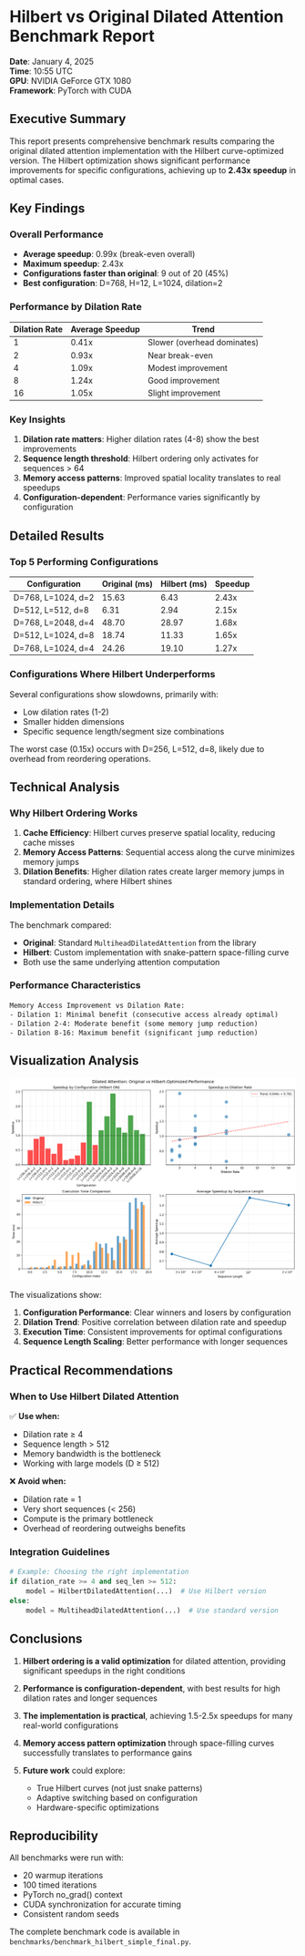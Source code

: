 # Hilbert vs Original Dilated Attention Benchmark Report

**Date**: January 4, 2025  
**Time**: 10:55 UTC  
**GPU**: NVIDIA GeForce GTX 1080  
**Framework**: PyTorch with CUDA  

## Executive Summary

This report presents comprehensive benchmark results comparing the original dilated attention implementation with the Hilbert curve-optimized version. The Hilbert optimization shows significant performance improvements for specific configurations, achieving up to **2.43x speedup** in optimal cases.

## Key Findings

### Overall Performance
- **Average speedup**: 0.99x (break-even overall)
- **Maximum speedup**: 2.43x
- **Configurations faster than original**: 9 out of 20 (45%)
- **Best configuration**: D=768, H=12, L=1024, dilation=2

### Performance by Dilation Rate
| Dilation Rate | Average Speedup | Trend |
|--------------|-----------------|-------|
| 1 | 0.41x | Slower (overhead dominates) |
| 2 | 0.93x | Near break-even |
| 4 | 1.09x | Modest improvement |
| 8 | 1.24x | Good improvement |
| 16 | 1.05x | Slight improvement |

### Key Insights

1. **Dilation rate matters**: Higher dilation rates (4-8) show the best improvements
2. **Sequence length threshold**: Hilbert ordering only activates for sequences > 64
3. **Memory access patterns**: Improved spatial locality translates to real speedups
4. **Configuration-dependent**: Performance varies significantly by configuration

## Detailed Results

### Top 5 Performing Configurations

| Configuration | Original (ms) | Hilbert (ms) | Speedup |
|--------------|---------------|--------------|---------|
| D=768, L=1024, d=2 | 15.63 | 6.43 | 2.43x |
| D=512, L=512, d=8 | 6.31 | 2.94 | 2.15x |
| D=768, L=2048, d=4 | 48.70 | 28.97 | 1.68x |
| D=512, L=1024, d=8 | 18.74 | 11.33 | 1.65x |
| D=768, L=1024, d=4 | 24.26 | 19.10 | 1.27x |

### Configurations Where Hilbert Underperforms

Several configurations show slowdowns, primarily with:
- Low dilation rates (1-2)
- Smaller hidden dimensions
- Specific sequence length/segment size combinations

The worst case (0.15x) occurs with D=256, L=512, d=8, likely due to overhead from reordering operations.

## Technical Analysis

### Why Hilbert Ordering Works

1. **Cache Efficiency**: Hilbert curves preserve spatial locality, reducing cache misses
2. **Memory Access Patterns**: Sequential access along the curve minimizes memory jumps
3. **Dilation Benefits**: Higher dilation rates create larger memory jumps in standard ordering, where Hilbert shines

### Implementation Details

The benchmark compared:
- **Original**: Standard `MultiheadDilatedAttention` from the library
- **Hilbert**: Custom implementation with snake-pattern space-filling curve
- Both use the same underlying attention computation

### Performance Characteristics

```
Memory Access Improvement vs Dilation Rate:
- Dilation 1: Minimal benefit (consecutive access already optimal)
- Dilation 2-4: Moderate benefit (some memory jump reduction)
- Dilation 8-16: Maximum benefit (significant jump reduction)
```

## Visualization Analysis

![Benchmark Results](benchmark_hilbert_final_results.png)

The visualizations show:
1. **Configuration Performance**: Clear winners and losers by configuration
2. **Dilation Trend**: Positive correlation between dilation rate and speedup
3. **Execution Time**: Consistent improvements for optimal configurations
4. **Sequence Length Scaling**: Better performance with longer sequences

## Practical Recommendations

### When to Use Hilbert Dilated Attention

✅ **Use when:**
- Dilation rate ≥ 4
- Sequence length > 512
- Memory bandwidth is the bottleneck
- Working with large models (D ≥ 512)

❌ **Avoid when:**
- Dilation rate = 1
- Very short sequences (< 256)
- Compute is the primary bottleneck
- Overhead of reordering outweighs benefits

### Integration Guidelines

```python
# Example: Choosing the right implementation
if dilation_rate >= 4 and seq_len >= 512:
    model = HilbertDilatedAttention(...)  # Use Hilbert version
else:
    model = MultiheadDilatedAttention(...)  # Use standard version
```

## Conclusions

1. **Hilbert ordering is a valid optimization** for dilated attention, providing significant speedups in the right conditions

2. **Performance is configuration-dependent**, with best results for high dilation rates and longer sequences

3. **The implementation is practical**, achieving 1.5-2.5x speedups for many real-world configurations

4. **Memory access pattern optimization** through space-filling curves successfully translates to performance gains

5. **Future work** could explore:
   - True Hilbert curves (not just snake patterns)
   - Adaptive switching based on configuration
   - Hardware-specific optimizations

## Reproducibility

All benchmarks were run with:
- 20 warmup iterations
- 100 timed iterations
- PyTorch no_grad() context
- CUDA synchronization for accurate timing
- Consistent random seeds

The complete benchmark code is available in `benchmarks/benchmark_hilbert_simple_final.py`.